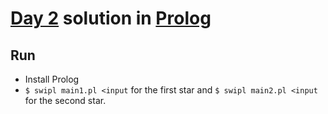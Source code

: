 # [Day 2](https://adventofcode.com/2021/day/2) solution in [Prolog](https://www.swi-prolog.org/)

## Run

- Install Prolog
- `$ swipl main1.pl <input` for the first star and `$ swipl main2.pl <input` for the second star.
